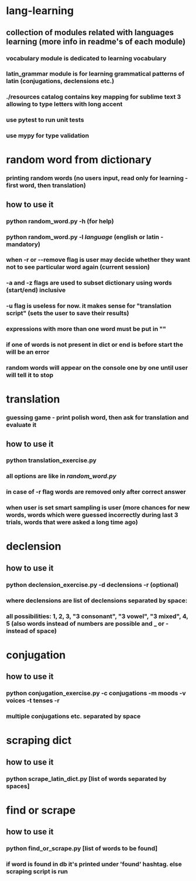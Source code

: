 # lang-learning

## collection of modules related with languages learning (more info in readme's of each module)

### vocabulary module is dedicated to learning vocabulary

### latin_grammar module is for learning grammatical patterns of latin (conjugations, declensions etc.)

### ./resources catalog contains key mapping for sublime text 3 allowing to type letters with long accent

### use pytest to run unit tests

### use mypy for type validation

# random word from dictionary

### printing random words (no users input, read only for learning - first word, then translation)

## how to use it

### python random_word.py -h (for help)

### python random_word.py -l _language_ (english or latin - mandatory)

### when -r or --remove flag is user may decide whether they want not to see particular word again (current session)

### -a and -z flags are used to subset dictionary using words (start/end) inclusive

### -u flag is useless for now. it makes sense for "translation script" (sets the user to save their results)

### expressions with more than one word must be put in ""

### if one of words is not present in dict or end is before start the will be an error

### random words will appear on the console one by one until user will tell it to stop

# translation

### guessing game - print polish word, then ask for translation and evaluate it

## how to use it

### python translation_exercise.py

### all options are like in _random_word.py_

### in case of -r flag words are removed only after correct answer

### when user is set smart sampling is user (more chances for new words, words which were guessed incorrectly during last 3 trials, words that were asked a long time ago)

# declension

## how to use it

### python declension_exercise.py -d declensions -r (optional)

### where declensions are list of declensions separated by space:

### all possibilities: 1, 2, 3, "3 consonant", "3 vowel", "3 mixed", 4, 5 (also words instead of numbers are possible and _ or - instead of space)

# conjugation

## how to use it

### python conjugation_exercise.py -c conjugations -m moods -v voices -t tenses -r

### multiple conjugations etc. separated by space

# scraping dict

## how to use it

### python scrape_latin_dict.py [list of words separated by spaces]

# find or scrape

## how to use it

### python find_or_scrape.py [list of words to be found]

### if word is found in db it's printed under 'found' hashtag. else scraping script is run
